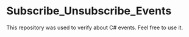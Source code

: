 # Subscribe_Unsubscribe_Events
This repository was used to verify about C# events. Feel free to use it.

